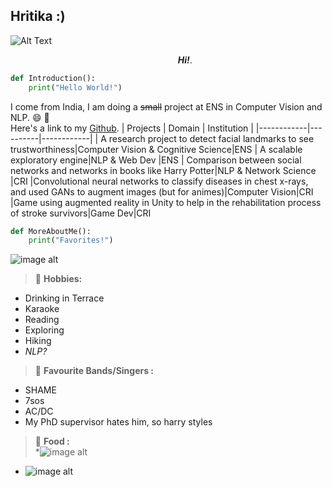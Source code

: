 ## Hritika :)
![Alt Text](https://media0.giphy.com/media/er7RmM5FjvHHajU8R2/200w.gif?cid=6c09b952rmuq181vppc3ednnfijorbcpt6y2iks3ygvn4ial&rid=200w.gif&ct=g)
 
&nbsp;&nbsp;&nbsp;&nbsp;&nbsp;&nbsp;&nbsp;&nbsp;&nbsp;&nbsp;&nbsp;&nbsp;&nbsp;&nbsp;&nbsp;&nbsp;&nbsp;&nbsp;&nbsp;&nbsp;&nbsp;&nbsp;&nbsp;&nbsp;&nbsp;&nbsp;&nbsp;&nbsp;&nbsp;&nbsp;&nbsp;&nbsp;&nbsp;&nbsp;&nbsp;&nbsp;&nbsp;&nbsp;&nbsp;&nbsp;&nbsp;&nbsp;&nbsp;&nbsp;&nbsp;&nbsp;&nbsp;&nbsp;&nbsp;&nbsp;&nbsp;&nbsp;&nbsp;&nbsp;&nbsp;&nbsp;&nbsp;&nbsp;&nbsp;&nbsp;&nbsp;&nbsp;&nbsp;&nbsp;&nbsp;&nbsp;&nbsp;&nbsp;***Hi!***.  
```python  
def Introduction():
    print("Hello World!")


```
I come from India, I am doing a ~~small~~ project at ENS in Computer Vision and NLP. :smile: :speech_balloon:  
Here's a link to my [Github](https://github.com/hritikakathuria136/Projects).
| Projects | Domain | Institution |
|------------|----------|------------|
| A research project to detect facial landmarks to see trustworthiness|Computer Vision & Cognitive Science|ENS
| A scalable exploratory engine|NLP & Web Dev |ENS
| Comparison between social networks and networks in books like Harry Potter|NLP & Network Science |CRI
|Convolutional neural networks to classify diseases in chest x-rays, and used GANs to augment images (but for animes)|Computer Vision|CRI
|Game using augmented reality in Unity to help in the rehabilitation process of stroke survivors|Game Dev|CRI


```python  
def MoreAboutMe():
    print("Favorites!")


```
![image alt](https://media.giphy.com/media/zzdRbdk6cey1G/giphy.gif)

> :memo: **Hobbies:**  
* Drinking in Terrace
* Karaoke
* Reading
* Exploring
* Hiking
* *NLP?* 


> :memo: **Favourite Bands/Singers :**  
* SHAME
* 7sos
* AC/DC
* My PhD supervisor hates him, so harry styles 
> :memo: **Food :**      
*![image alt](https://media1.giphy.com/media/3og0IxeB7Hx7JBnhmM/giphy.gif)
* ![image alt](https://media.tenor.com/JBp6ldD5Br4AAAAM/raclette.gif)
